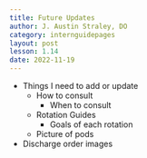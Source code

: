 ```yaml
---
title: Future Updates
author: J. Austin Straley, DO
category: internguidepages
layout: post
lesson: 1.14
date: 2022-11-19
---
```


- Things I need to add or update
    - How to consult
        - When to consult
    - Rotation Guides
        - Goals of each rotation
    - Picture of pods
- Discharge order images
